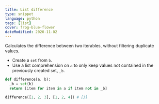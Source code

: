 ```yaml
---
title: List difference
type: snippet
language: python
tags: [list]
cover: frog-blue-flower
dateModified: 2020-11-02
---
```


Calculates the difference between two iterables, without filtering duplicate values.

- Create a `set` from `b`.
- Use a list comprehension on `a` to only keep values not contained in the previously created set, `_b`.

```py
def difference(a, b):
  _b = set(b)
  return [item for item in a if item not in _b]
```

```py
difference([1, 2, 3], [1, 2, 4]) # [3]
```
